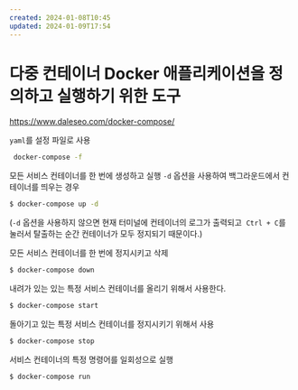 ```yaml
---
created: 2024-01-08T10:45
updated: 2024-01-09T17:54
---
```

# 다중 컨테이너 Docker 애플리케이션을 정의하고 실행하기 위한 도구

https://www.daleseo.com/docker-compose/

`yaml`를 설정 파일로 사용
```bash
 docker-compose -f 
```
모든 서비스 컨테이너를 한 번에 생성하고 실행
`-d` 옵션을 사용하여 백그라운드에서 컨테이너를 띄우는 경우
```bash
$ docker-compose up -d
```
(`-d` 옵션을 사용하지 않으면 현재 터미널에 컨테이너의 로그가 출력되고 
`Ctrl + C`를 눌러서 탈출하는 순간 컨테이너가 모두 정지되기 때문이다.)

모든 서비스 컨테이너를 한 번에 정지시키고 삭제
```bash
$ docker-compose down
```
내려가 있는 있는 특정 서비스 컨테이너를 올리기 위해서 사용한다.
```bash
$ docker-compose start
```
돌아기고 있는 특정 서비스 컨테이너를 정지시키기 위해서 사용
```bash
$ docker-compose stop
```
서비스 컨테이너의 특정 명령어를 일회성으로 실행
```bash
$ docker-compose run
```
